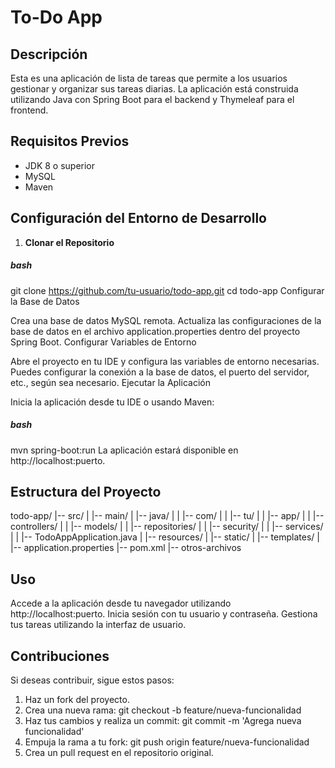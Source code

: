 # To-Do App

## Descripción

Esta es una aplicación de lista de tareas que permite a los usuarios gestionar y organizar sus tareas diarias. La aplicación está construida utilizando Java con Spring Boot para el backend y Thymeleaf para el frontend.

## Requisitos Previos

- JDK 8 o superior
- MySQL
- Maven

## Configuración del Entorno de Desarrollo

1. **Clonar el Repositorio**

##### bash
git clone https://github.com/tu-usuario/todo-app.git
cd todo-app
Configurar la Base de Datos

Crea una base de datos MySQL remota.
Actualiza las configuraciones de la base de datos en el archivo application.properties dentro del proyecto Spring Boot.
Configurar Variables de Entorno

Abre el proyecto en tu IDE y configura las variables de entorno necesarias.
Puedes configurar la conexión a la base de datos, el puerto del servidor, etc., según sea necesario.
Ejecutar la Aplicación

Inicia la aplicación desde tu IDE o usando Maven:

##### bash
mvn spring-boot:run
La aplicación estará disponible en http://localhost:puerto.

## Estructura del Proyecto
todo-app/
|-- src/
|   |-- main/
|       |-- java/
|       |   |-- com/
|       |       |-- tu/
|       |           |-- app/
|       |               |-- controllers/
|       |               |-- models/
|       |               |-- repositories/
|       |               |-- security/
|       |               |-- services/
|       |               |-- TodoAppApplication.java
|       |-- resources/
|           |-- static/
|           |-- templates/
|           |-- application.properties
|-- pom.xml
|-- otros-archivos
## Uso
Accede a la aplicación desde tu navegador utilizando http://localhost:puerto.
Inicia sesión con tu usuario y contraseña.
Gestiona tus tareas utilizando la interfaz de usuario.
## Contribuciones
Si deseas contribuir, sigue estos pasos:

1. Haz un fork del proyecto.
2. Crea una nueva rama: git checkout -b feature/nueva-funcionalidad
3. Haz tus cambios y realiza un commit: git commit -m 'Agrega nueva funcionalidad'
4. Empuja la rama a tu fork: git push origin feature/nueva-funcionalidad
5. Crea un pull request en el repositorio original.